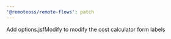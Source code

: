 ```yaml
---
'@remoteoss/remote-flows': patch
---
```


Add options.jsfModify to modify the cost calculator form labels

